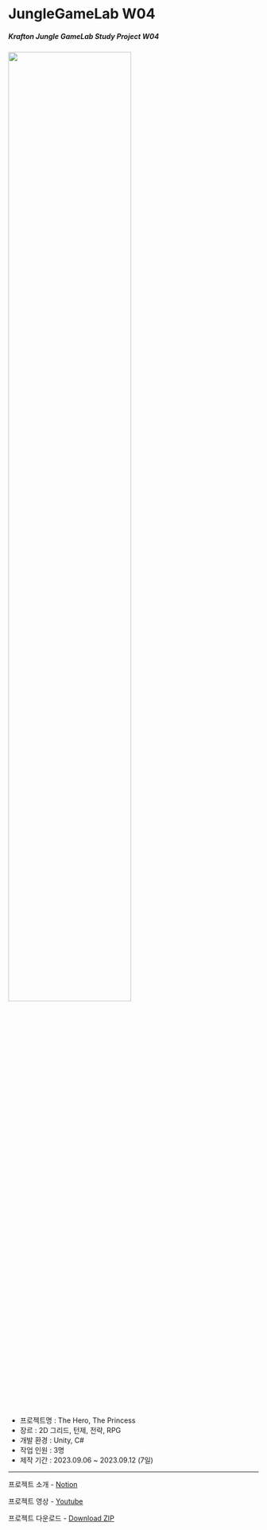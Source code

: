 # JungleGameLab W04  
##### Krafton Jungle GameLab Study Project W04  

<img src="Thumbnail.gif" width="70%">
<br/>
   
- 프로젝트명 : The Hero, The Princess
- 장르 : 2D 그리드, 턴제, 전략, RPG
- 개발 환경 : Unity, C#  
- 작업 인원 : 3명
- 제작 기간 : 2023.09.06 ~ 2023.09.12 (7일) 

---
프로젝트 소개 - [Notion](https://svcbn.notion.site/The-Hero-The-Princess-b7f3ff6087914bf6a6e4eba5280d9790?pvs=4)  

프로젝트 영상 - [Youtube](https://youtu.be/J6fvfiZQrM4)  

프로젝트 다운로드 - [Download ZIP](https://github.com/svcbn/JungleGameLab_W04_TheHeroThePrincess/raw/main/Build.zip)
